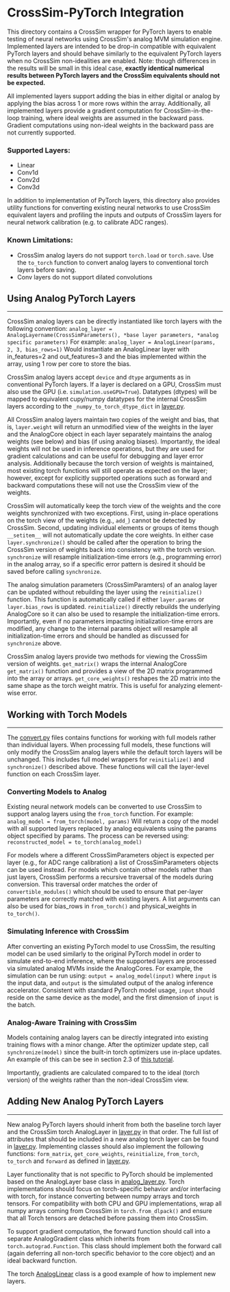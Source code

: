 # CrossSim-PyTorch Integration

This directory contains a CrossSim wrapper for PyTorch layers to enable testing of neural networks using CrossSim's analog MVM simulation engine. Implemented layers are intended to be drop-in compatible with equivalent PyTorch layers and should behave similarly to the equivalent PyTorch layers when no CrossSim non-idealities are enabled. Note: though differences in the results will be small in this ideal case, **exactly identical numerical results between PyTorch layers and the CrossSim equivalents should not be expected.**

All implemented layers support adding the bias in either digital or analog by applying the bias across 1 or more rows within the array. Additionally, all implemented layers provide a gradient computation for CrossSim-in-the-loop training, where ideal weights are assumed in the backward pass. Gradient computations using non-ideal weights in the backward pass are not currently supported.

### Supported Layers:
- Linear
- Conv1d
- Conv2d
- Conv3d

In addition to implementation of PyTorch layers, this directory also provides utility functions for converting existing neural networks to use CrossSim equivalent layers and profiling the inputs and outputs of CrossSim layers for neural network calibration (e.g. to calibrate ADC ranges).

### Known Limitations:
- CrossSim analog layers do not support `torch.load` or `torch.save`. Use the `to_torch` function to convert analog layers to conventional torch layers before saving.
- Conv layers do not support dilated convolutions

## Using Analog PyTorch Layers
------
CrossSim analog layers can be directly instantiated like torch layers with the following convention:
`analog_layer = AnalogLayername(CrossSimParameters(), *base layer parameters, *analog specific parameters)`
For example:
`analog_layer = AnalogLinear(params, 2, 3, bias_rows=1)`
Would instantiate an AnalogLinear layer with in_features=2 and out_features=3 and the bias implemented within the array, using 1 row per core to store the bias.

CrossSim analog layers accept `device` and `dtype` arguments as in conventional PyTorch layers. If a layer is declared on a GPU, CrossSim must also use the GPU (i.e. `simulation.useGPU=True`). Datatypes (dtypes) will be mapped to equivalent cupy/numpy datatypes for the internal CrossSim layers according to the `_numpy_to_torch_dtype_dict` in [layer.py](layer.py).

All CrossSim analog layers maintain two copies of the weight and bias, that is, `layer.weight` will return an unmodified view of the weights in the layer and the AnalogCore object in each layer separately maintains the analog weights (see below) and bias (if using analog biases). Importantly, the ideal weights will not be used in inference operations, but they are used for gradient calculations and can be useful for debugging and layer error analysis. Additionally because the torch version of weights is maintained, most existing torch functions will still operate as expected on the layer; however, except for explicitly supported operations such as forward and backward computations these will not use the CrossSim view of the weights.

CrossSim will automatically keep the torch view of the weights and the core weights synchronized with two exceptions. First, using in-place operations on the torch view of the weights (e.g., `add_`) cannot be detected by CrossSim. Second, updating individual elements or groups of items though `__setitem__` will not automatically update the core weights. In either case `layer.synchronize()` should be called after the operation to bring the CrossSim version of weights back into consistency with the torch version. `synchronize` will resample initialization-time errors (e.g., programming error) in the analog array, so if a specific error pattern is desired it should be saved before calling `synchronize`.

The analog simulation parameters (CrossSimParamters) of an analog layer can be updated without rebuilding the layer using the `reinitialize()` function. This function is automatically called if either `layer.params` or `layer.bias_rows` is updated. `reinitialize()` directly rebuilds the underlying AnalogCore so it can also be used to resample the initialization-time errors. Importantly, even if no parameters impacting initialization-time errors are modified, any change to the internal params object will resample all initialization-time errors and should be handled as discussed for `synchronize` above.

CrossSim analog layers provide two methods for viewing the CrossSim version of weights. `get_matrix()` wraps the internal AnalogCore `get_matrix()` function and provides a view of the 2D matrix programmed into the array or arrays. `get_core_weights()` reshapes the 2D matrix into the same shape as the torch weight matrix. This is useful for analyzing element-wise error.

## Working with Torch Models
------
The [convert.py](convert.py) files contains functions for working with full models rather than individual layers. When processing full models, these functions will only modify the CrossSim analog layers while the default torch layers will be unchanged. This includes full model wrappers for `reinitialize()` and `synchronize()` described above. These functions will call the layer-level function on each CrossSim layer.

### Converting Models to Analog
Existing neural network models can be converted to use CrossSim to support analog layers using the `from_torch` function. For example:
`analog_model = from_torch(model, params)`
Will return a copy of the model with all supported layers replaced by analog equivalents using the params object specified by params. The process can be reversed using:
`reconstructed_model = to_torch(analog_model)`

For models where a different CrossSimParameters object is expected per layer (e.g., for ADC range calibration) a list of CrossSimParameters objects can be used instead. For models which contain other models rather than just layers, CrossSim performs a recursive traversal of the models during conversion. This traversal order matches the order of `convertible_modules()` which should be used to ensure that per-layer parameters are correctly matched with existing layers. A list arguments can also be used for bias_rows in `from_torch()` and physical_weights in `to_torch()`.

### Simulating Inference with CrossSim
After converting an existing PyTorch model to use CrossSim, the resulting model can be used similarly to the original PyTorch model in order to simulate end-to-end inference, where the supported layers are processed via simulated analog MVMs inside the AnalogCores. For example, the simulation can be run using: `output = analog_model(input)`
where `input` is the input data, and `output` is the simulated output of the analog inference accelerator. Consistent with standard PyTorch model usage, `input` should reside on the same device as the model, and the first dimension of `input` is the batch.

### Analog-Aware Training with CrossSim
Models containing analog layers can be directly integrated into existing training flows with a minor change. After the optimizer update step, call `synchronize(model)` since the built-in torch optimizers use in-place updates. An example of this can be see in section 2.3 of [this tutorial](../../../tutorial/NICE24/tutorial_pt2.ipynb).

Importantly, gradients are calculated compared to to the ideal (torch version) of the weights rather than the non-ideal CrossSim view.

## Adding New Analog PyTorch Layers
------
New analog PyTorch layers should inherit from both the baseline torch layer and the CrossSim torch AnalogLayer in [layer.py](layer.py) in that order. The full list of attributes that should be included in a new analog torch layer can be found in [layer.py](layer.py). Implementing classes should also implement the following functions: `form_matrix`, `get_core_weights`, `reinitialize`, `from_torch`, `to_torch` and `forward` as defined in [layer.py](layer.py). 

Layer functionality that is not specific to PyTorch should be implemented based on the AnalogLayer base class in [analog_layer.py](../analog_layer.py). Torch implementations should focus on torch-specific behavior and/or interfacing with torch, for instance converting between numpy arrays and torch tensors. For compatibility with both CPU and GPU implementations, wrap all numpy arrays coming from CrossSim in `torch.from_dlpack()` and ensure that all Torch tensors are detached before passing them into CrossSim.

To support gradient computation, the forward function should call into a separate AnalogGradient class which inherits from `torch.autograd.Function`. This class should implement both the forward call (again deferring all non-torch specific behavior to the core object) and an ideal backward function.

The torch [AnalogLinear](linear.py) class is a good example of how to implement new layers.
